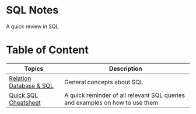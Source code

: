 # SQL Notes

A quick review in SQL

# Table of Content

| Topics | Description |
| --- | --- |
| [Relation Database & SQL](ch1.md) | General concepts about SQL |
| [Quick SQL Cheatsheet](https://github.com/enochtangg/quick-SQL-cheatsheet#modify) | A quick reminder of all relevant SQL queries and examples on how to use them |
